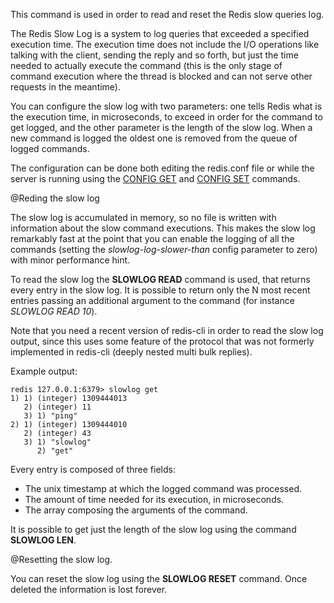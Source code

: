 This command is used in order to read and reset the Redis slow queries log.

The Redis Slow Log is a system to log queries that exceeded a specified
execution time. The execution time does not include the I/O operations
like talking with the client, sending the reply and so forth,
but just the time needed to actually execute the command (this is the only
stage of command execution where the thread is blocked and can not serve
other requests in the meantime).

You can configure the slow log with two parameters: one tells Redis
what is the execution time, in microseconds, to exceed in order for the
command to get logged, and the other parameter is the length of the
slow log. When a new command is logged the oldest one is removed from the
queue of logged commands.

The configuration can be done both editing the redis.conf file or 
while the server is running using
the [CONFIG GET](/commands/config-get) and [CONFIG SET](/commands/config-set)
commands.

@Reding the slow log

The slow log is accumulated in memory, so no file is written with information
about the slow command executions. This makes the slow log remarkably fast
at the point that you can enable the logging of all the commands (setting the
*slowlog-log-slower-than* config parameter to zero) with minor performance
hint.

To read the slow log the **SLOWLOG READ** command is used, that returns every
entry in the slow log. It is possible to return only the N most recent entries
passing an additional argument to the command (for instance *SLOWLOG READ 10*).

Note that you need a recent version of redis-cli in order to read the slow
log output, since this uses some feature of the protocol that was not
formerly implemented in redis-cli (deeply nested multi bulk replies).

Example output:

    redis 127.0.0.1:6379> slowlog get
    1) 1) (integer) 1309444013
       2) (integer) 11
       3) 1) "ping"
    2) 1) (integer) 1309444010
       2) (integer) 43
       3) 1) "slowlog"
          2) "get"

Every entry is composed of three fields:
* The unix timestamp at which the logged command was processed.
* The amount of time needed for its execution, in microseconds.
* The array composing the arguments of the command.

It is possible to get just the length of the slow log using the command **SLOWLOG LEN**.

@Resetting the slow log.

You can reset the slow log using the **SLOWLOG RESET** command.
Once deleted the information is lost forever.
